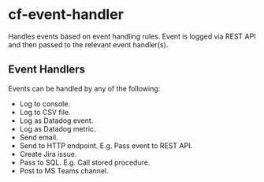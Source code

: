 # cf-event-handler

Handles events based on event handling rules. Event is logged via REST API and then passed to the
relevant event handler(s).

Event Handlers
--------------
Events can be handled by any of the following:
- Log to console.
- Log to CSV file.
- Log as Datadog event.
- Log as Datadog metric.
- Send email.
- Send to HTTP endpoint. E.g. Pass event to REST API.
- Create Jira issue.
- Pass to SQL. E.g. Call stored procedure.
- Post to MS Teams channel.